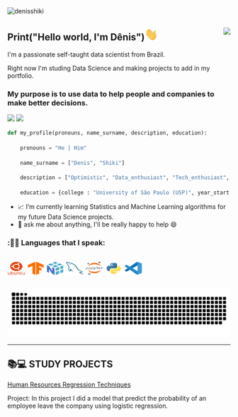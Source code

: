 <img src="https://komarev.com/ghpvc/?username=denisshiki&color=yellow&style=flat-square" alt="denisshiki" />

<h2> Print("Hello world, I'm Dênis")</a><img src="https://raw.githubusercontent.com/ABSphreak/ABSphreak/master/gifs/Hi.gif" width="30px"><img height="180em" align='right' src="https://github-readme-stats.vercel.app/api?username=DenisShiki&show_icons=true&theme=tokyonight&include_all_commits=true&count_private=true"/> </h2>

I'm a passionate self-taught data scientist from Brazil. 

Right now I'm studing Data Science and making projects to add in my portfolio.

<h3> My purpose is to use data to help people and companies to make better decisions.</h3>

<a href = "mailto:denis.shiki9@gmail.com"><img src="https://img.shields.io/badge/-Gmail-%23333?style=for-the-badge&logo=gmail&logoColor=white" target="_blank"></a>
<a href="https://www.linkedin.com/in/denis-shiki-1239901b6/" target="_blank"><img src="https://img.shields.io/badge/-LinkedIn-%230077B5?style=for-the-badge&logo=linkedin&logoColor=white" target="_blank"></a> 

```python
def my_profile(pronouns, name_surname, description, education):

    pronouns = "He | Him"
    
    name_surname = ["Denis", "Shiki"]
    
    description = ["Optimistic", "Data_enthusiast", "Tech_enthusiast", "life_learning"]
    
    education = {college : "University of São Paulo (USP)", year_start : 2011, year_end : 2018}  
```

- 📈 I’m currently learning Statistics and Machine Learning algorithms for my future Data Science projects.
- 💬  ask me about anything, I'll be really happy to help 😄

### :👨‍💻 Languages that I speak:
<div style="display: inline_block"><br>
  <img align="center" alt="Denis-Ub" height="30" width="40" src="https://github.com/devicons/devicon/blob/master/icons/ubuntu/ubuntu-plain-wordmark.svg">
  <img align="center" alt="Denis-TS" height="30" width="40" src="https://github.com/devicons/devicon/blob/master/icons/tensorflow/tensorflow-original.svg">
  <img align="center" alt="Denis-Numpy" height="30" width="40" src="https://github.com/devicons/devicon/blob/master/icons/numpy/numpy-original.svg">
  <img align="center" alt="Denis-SQL" height="30" width="40" src="https://github.com/devicons/devicon/blob/master/icons/mysql/mysql-original.svg">
  <img align="center" alt="Denis-Jup" height="30" width="40" src="https://github.com/devicons/devicon/blob/master/icons/jupyter/jupyter-original-wordmark.svg">
  <img align="center" alt="Denis-Python" height="30" width="40" src="https://raw.githubusercontent.com/devicons/devicon/master/icons/python/python-original.svg">
  <img align="center" alt="Denis-Vs" height="30" width="40" src="https://github.com/devicons/devicon/blob/master/icons/vscode/vscode-original.svg">

</div>
  
  ##
 
<div> 

  ![Snake animation](https://github.com/denisshiki/denisshiki/blob/output/github-contribution-grid-snake.svg)
 
</div>

___

## 📚💻 STUDY PROJECTS

[Human Resources Regression Techniques](https://github.com/denisshiki/Human-Resources) <br>

Project: In this project I did a model that predict the probability of an employee leave the company using logistic regression.

<!---
denisshiki/denisshiki is a ✨ special ✨ repository because its `README.md` (this file) appears on your GitHub profile.
You can click the Preview link to take a look at your changes.
--->

